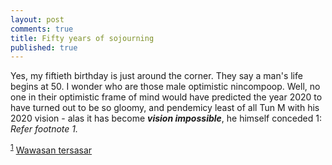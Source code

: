 ```yaml
---
layout: post
comments: true
title: Fifty years of sojourning
published: true
---
```


Yes, my fiftieth birthday is just around the corner. They say a man's life begins at 50. I wonder who are those male optimistic nincompoop.
Well, no one in their optimistic frame of mind would have predicted the year 2020 to have turned out to be so gloomy, and pendemicy least of all Tun M with his 2020 vision - alas it has become **_vision impossible_**, he himself conceded <a name="myfootnote1">1</a>: _Refer footnote 1._




<sup>[1](#myfootnote1)</sup> [Wawasan tersasar](https://www.bharian.com.my/berita/nasional/2019/05/561781/wawasan-2020-tersasar-ganti-wawasan-2025 "Berita Harian Online")

